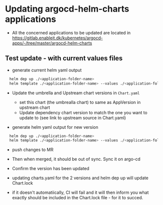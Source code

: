 # Updating argocd-helm-charts applications

- All the concerned applications to be updated are located in https://gitlab.enableit.dk/kubernetes/argocd-apps/-/tree/master/argocd-helm-charts

## Test update - with current values files

- generate current helm yaml output

```bash
  helm dep up ./<application-folder-name>
  helm template ./<application-folder-name> --values ./<application-folder-name>/values.yaml --values /path/to/cluster-specific-values.yaml > before.yaml

```

- Update the umbrella and Upstream chart versions in ```Chart.yaml```
  - set this chart (the umbrealla chart) to same as AppVersion in upstream chart
  - Update dependency chart version to match the one you want to update to (see link to upstream source in Chart.yaml)


- generate helm yaml output for new version

```bash
  helm dep up ./<application-folder-name>
  helm template ./<application-folder-name> --values ./<application-folder-name>/values.yaml --values /path/to/cluster-specific-values.yaml > after.yaml
```

- push changes to MR 

- Then when merged, it should be out of sync. Sync it on argo-cd

- Confirm the version has been updated

- updating charts.yaml for the 2 versions and helm dep up will update Chart.lock

- if it doesn't automatiically, CI will fail and it will then inform you what exactly should be included in the Chart.lock file - for it to succed.
